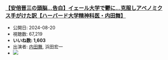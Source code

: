 ### [【安倍晋三の頭脳…告白】イェール大学で鬱に…克服しアベノミクス手がけた訳【ハーバード大学精神科医・内田舞】](https://www.youtube.com/watch?v=edh1GwNTGM0)
-   公開日: 2024-08-20
-   視聴数: 67,219
-   **いいね数: 1,603**
-   出演者: [内田舞](/rehacq_fan/people/内田舞 "wikilink"), 浜田宏一
- [![](https://img.youtube.com/vi/edh1GwNTGM0/hqdefault.jpg)](https://www.youtube.com/watch?v=edh1GwNTGM0)
